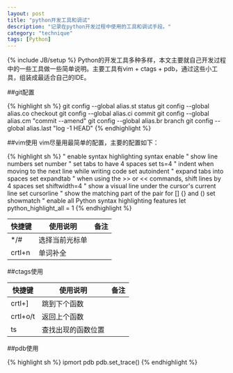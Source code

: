 ```yaml
---
layout: post
title: "python开发工具和调试"
description: "记录在python开发过程中使用的工具和调试手段。"
category: "technique"
tags: [Python]
---
```

{% include JB/setup %}
Python的开发工具多种多样，本文主要就自己开发过程中的一些工具做一些简单说明。主要工具有vim + ctags + pdb，通过这些小工具，组装成最适合自己的IDE。

##git配置

{% highlight sh %}
git config --global alias.st status
git config --global alias.co checkout
git config --global alias.ci commit
git config --global alias.cm "commit --amend"
git config --global alias.br branch
git config --global alias.last "log -1 HEAD"
{% endhighlight %}


##vim使用
vim尽量用最简单的配置，主要的配置如下：

{% highlight sh %}
" enable syntax highlighting
syntax enable
" show line numbers
set number
" set tabs to have 4 spaces
set ts=4
" indent when moving to the next line while writing code
set autoindent
" expand tabs into spaces
set expandtab
" when using the >> or << commands, shift lines by 4 spaces
set shiftwidth=4
" show a visual line under the cursor's current line
set cursorline
" show the matching part of the pair for [] {} and ()
set showmatch
" enable all Python syntax highlighting features
let python_highlight_all = 1
{% endhighlight %}


| 快捷键   | 使用说明            | 备注 |
|----------|---------------------|------|
| */#      | 选择当前光标单      |      |
| crtl+n   | 单词补全            |      |

##ctags使用

| 快捷键   | 使用说明            | 备注 |
|----------|---------------------|------|
| crtl+]   | 跳到下个函数        |      |
| crtl+o/t | 返回上个函数        |      |
| ts       | 查找出现的函数位置  |      |


##pdb使用

{% highlight sh %}
ipmort pdb
pdb.set_trace()
{% endhighlight %}


